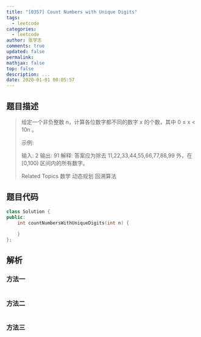 ```yaml
---
title: "[0357] Count Numbers with Unique Digits"
tags:
  - leetcode
categories:
  - leetcode
author: 张学志
comments: true
updated: false
permalink:
mathjax: false
top: false
description: ...
date: 2020-01-01 00:05:57
---
```


## 题目描述

> 给定一个非负整数 n，计算各位数字都不同的数字 x 的个数，其中 0 ≤ x < 10n 。 
> 
> 示例: 
> 
> 输入: 2
> 输出: 91 
> 解释: 答案应为除去 11,22,33,44,55,66,77,88,99 外，在 [0,100) 区间内的所有数字。
> 
> Related Topics 数学 动态规划 回溯算法

## 题目代码

```cpp
class Solution {
public:
    int countNumbersWithUniqueDigits(int n) {
        
    }
};
```

## 解析

### 方法一

```cpp

```

### 方法二

```cpp

```

### 方法三

```cpp

```

